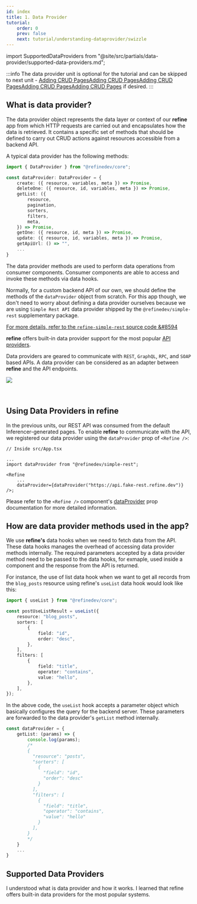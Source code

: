 ```yaml
---
id: index
title: 1. Data Provider
tutorial:
    order: 0
    prev: false
    next: tutorial/understanding-dataprovider/swizzle
---
```


import SupportedDataProviders from "@site/src/partials/data-provider/supported-data-providers.md";

:::info
The data provider unit is optional for the tutorial and can be skipped to next unit - <UIConditional is="headless">[Adding CRUD Pages](/docs/tutorial/adding-crud-pages/headless/index)</UIConditional><UIConditional is="antd">[Adding CRUD Pages](/docs/tutorial/adding-crud-pages/antd/index)</UIConditional><UIConditional is="mantine">[Adding CRUD Pages](/docs/tutorial/adding-crud-pages/mantine/index)</UIConditional><UIConditional is="chakra-ui">[Adding CRUD Pages](/docs/tutorial/adding-crud-pages/chakra-ui/index)</UIConditional><UIConditional is="mui">[Adding CRUD Pages](/docs/tutorial/adding-crud-pages/mui/index)</UIConditional>
if desired.
:::

## What is data provider?

The data provider object represents the data layer or context of our **refine** app from which HTTP requests are carried out and encapsulates how the data is retrieved. It contains a specific set of methods that should be defined to carry out CRUD actions against resources accessible from a backend API. 

A typical data provider has the following methods:

```ts
import { DataProvider } from "@refinedev/core";

const dataProvider: DataProvider = {
    create: ({ resource, variables, meta }) => Promise,
    deleteOne: ({ resource, id, variables, meta }) => Promise,
    getList: ({
        resource,
        pagination,
        sorters,
        filters,
        meta,
    }) => Promise,
    getOne: ({ resource, id, meta }) => Promise,
    update: ({ resource, id, variables, meta }) => Promise,
    getApiUrl: () => "",
    ...
}
```

The data provider methods are used to perform data operations from consumer components. Consumer components are able to access and invoke these methods via data hooks.

Normally, for a custom backend API of our own, we should define the methods of the `dataProvider` object from scratch. For this app though, we don't need to worry about defining a data provider ourselves because we are using `Simple Rest API` data provider shipped by the `@refinedev/simple-rest` supplementary package.

[For more details, refer to the `refine-simple-rest` source code &#8594](https://github.com/refinedev/refine/tree/next/packages/simple-rest)

**refine** offers built-in data provider support for the most popular [API providers](#supported-data-providers).

Data providers are geared to communicate with `REST`, `GraphQL`, `RPC`, and `SOAP` based APIs. A data provider can be considered as an adapter between **refine** and the API endpoints.

<div>
    <img src="https://refine.ams3.cdn.digitaloceanspaces.com/website/static/img/guides-and-concepts/providers/data-provider/tutorial_dataprovider_flog.png" />
</div>
<br/>
<br/>


## Using Data Providers in refine

In the previous units, our REST API was consumed from the default Inferencer-generated pages. To enable **refine** to communicate with the API, we registered our data provider using the `dataProvider` prop of `<Refine />`:

```tsx
// Inside src/App.tsx

...
import dataProvider from "@refinedev/simple-rest";

<Refine
    ...
    dataProvider={dataProvider("https://api.fake-rest.refine.dev")}
/>;
```

Please refer to the `<Refine />` component's [dataProvider](/docs/api-reference/core/components/refine-config/#dataprovider) prop documentation for more detailed information.


## How are data provider methods used in the app?

We use **refine's** data hooks when we need to fetch data from the API. These data hooks manages the overhead of accessing data provider methods internally. The required parameters accepted by a data provider method need to be passed to the data hooks, for exmaple, used inside a component and the response from the API is returned.

For instance, the use of list data hook when we want to get all records from the `blog_posts` resource using refine's `useList` data hook would look like this:

```ts title="src/pages/posts/index.tsx"
import { useList } from "@refinedev/core";

const postUseListResult = useList({
    resource: "blog_posts",
    sorters: [
        {
            field: "id",
            order: "desc",
        },
    ],
    filters: [
        {
            field: "title",
            operator: "contains",
            value: "hello",
        },
    ],
});
```

In the above code, the `useList` hook accepts a parameter object which basically configures the query for the backend server. These parameters are forwarded to the data provider's `getList` method internally.

```ts title="dataProvider.ts"
const dataProvider = {
    getList: (params) => {
        console.log(params);
        /*
        {
          "resource": "posts",
          "sorters": [
            {
              "field": "id",
              "order": "desc"
            }
          ],
          "filters": [
            {
              "field": "title",
              "operator": "contains",
              "value": "hello"
            }
          ],
        }
        */
    }
    ...
}
```

## Supported Data Providers

<SupportedDataProviders/>

<Checklist>

<ChecklistItem id="data-provider-intro">
I understood what is data provider and how it works.
</ChecklistItem>
<ChecklistItem id="data-provider-intro-2">
I learned that refine offers built-in data providers for the most popular systems.
</ChecklistItem>

</Checklist>
